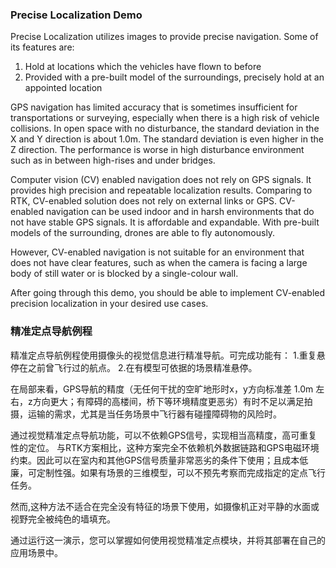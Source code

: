 ### Precise Localization Demo

Precise Localization utilizes images to provide precise navigation. Some of its features are:
1. Hold at locations which the vehicles have flown to before
2. Provided with a pre-built model of the surroundings, precisely hold at an appointed location

GPS navigation has limited accuracy that is sometimes insufficient for transportations or surveying, especially when there is a high risk of vehicle collisions. In open space with no disturbance, the standard deviation in the X and Y direction is about 1.0m. The standard deviation is even higher in the Z direction. The performance is worse in high disturbance environment such as in between high-rises and under bridges. 

Computer vision (CV) enabled navigation does not rely on GPS signals. It provides high precision and repeatable localization results. Comparing to RTK, CV-enabled solution does not rely on external links or GPS. CV-enabled navigation can be used indoor and in harsh environments that do not have stable GPS signals. It is affordable and expandable. With pre-built models of the surrounding, drones are able to fly autonomously.

However, CV-enabled navigation is not suitable for an environment that does not have clear features, such as when the camera is facing a large body of still water or is blocked by a single-colour wall.

After going through this demo, you should be able to implement CV-enabled precision localization in your desired use cases. 

### 精准定点导航例程

精准定点导航例程使用摄像头的视觉信息进行精准导航。可完成功能有：
	1.重复悬停在之前曾飞行过的航点。
	2.在有模型可依据的场景精准悬停。

在局部来看，GPS导航的精度（无任何干扰的空旷地形时x，y方向标准差 1.0m 左右，z方向更大；有障碍的高楼间，桥下等环境精度更恶劣）有时不足以满足拍摄，运输的需求，尤其是当任务场景中飞行器有碰撞障碍物的风险时。

通过视觉精准定点导航功能，可以不依赖GPS信号，实现相当高精度，高可重复性的定位。
与RTK方案相比，这种方案完全不依赖机外数据链路和GPS电磁环境约束。因此可以在室内和其他GPS信号质量非常恶劣的条件下使用；且成本低廉，可定制性强。如果有场景的三维模型，可以不预先考察而完成指定的定点飞行任务。

然而,这种方法不适合在完全没有特征的场景下使用，如摄像机正对平静的水面或视野完全被纯色的墙填充。


通过运行这一演示，您可以掌握如何使用视觉精准定点模块，并将其部署在自己的应用场景中。
